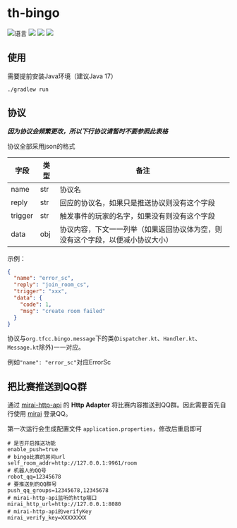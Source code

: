 # th-bingo

![](https://img.shields.io/github/languages/top/CuteReimu/th-bingo "语言")
[![](https://img.shields.io/github/actions/workflow/status/CuteReimu/th-bingo/build.yml?branch=master)](https://github.com/CuteReimu/th-bingo/actions/workflows/build.yml "代码分析")
[![](https://img.shields.io/github/contributors/CuteReimu/th-bingo)](https://github.com/CuteReimu/th-bingo/graphs/contributors "贡献者")
[![](https://img.shields.io/github/license/CuteReimu/th-bingo)](https://github.com/CuteReimu/th-bingo/blob/master/LICENSE "许可协议")

## 使用

需要提前安装Java环境（建议Java 17）

```shell
./gradlew run
```

## 协议

***因为协议会频繁更改，所以下行协议请暂时不要参照此表格***

协议全部采用json的格式

| 字段      | 类型  | 备注                                      |
|---------|-----|-----------------------------------------|
| name    | str | 协议名                                     |
| reply   | str | 回应的协议名，如果只是推送协议则没有这个字段                  |
| trigger | str | 触发事件的玩家的名字，如果没有则没有这个字段                  |
| data    | obj | 协议内容，下文一一列举（如果返回协议体为空，则没有这个字段，以便减小协议大小） |

示例：

```json
{
  "name": "error_sc",
  "reply": "join_room_cs",
  "trigger": "xxx",
  "data": {
    "code": 1,
    "msg": "create room failed"
  }
}
```

协议与`org.tfcc.bingo.message`下的类(`Dispatcher.kt`、`Handler.kt`、`Message.kt`除外)一一对应。

例如`"name": "error_sc"`对应ErrorSc

## 把比赛推送到QQ群

通过 [mirai-http-api](https://github.com/project-mirai/mirai-api-http)
的 **Http Adapter** 将比赛内容推送到QQ群。因此需要首先自行使用 [mirai](https://github.com/mamoe/mirai) 登录QQ。

第一次运行会生成配置文件 `application.properties`，修改后重启即可

```properties
# 是否开启推送功能
enable_push=true
# bingo比赛的房间url
self_room_addr=http://127.0.0.1:9961/room
# 机器人的QQ号
robot_qq=12345678
# 要推送到的QQ群号
push_qq_groups=12345678,12345678
# mirai-http-api监听的http端口
mirai_http_url=http://127.0.0.1:8080
# mirai-http-api的verifyKey
mirai_verify_key=XXXXXXXX
```
